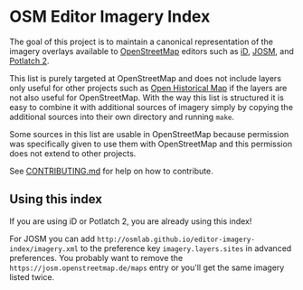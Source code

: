 # OSM Editor Imagery Index

The goal of this project is to maintain a canonical representation of the imagery
overlays available to [OpenStreetMap](http://www.openstreetmap.org/) editors such as
[iD](https://github.com/systemed/iD), [JOSM](http://josm.openstreetmap.de/), and
[Potlatch 2](https://github.com/systemed/potlatch2).

This list is purely targeted at OpenStreetMap and does not include 
layers only useful for other projects such as 
[Open Historical Map](http://www.openhistoricalmap.org/) if the layers 
are not also useful for OpenStreetMap. With the way this list is structured 
it is easy to combine it with additional sources of imagery simply by copying 
the additional sources into their own directory and running `make`. 

Some sources in this list are usable in OpenStreetMap because permission 
was specifically given to use them with OpenStreetMap and this 
permission does not extend to other projects. 

See [CONTRIBUTING.md](CONTRIBUTING.md) for help on how to contribute.

## Using this index

If you are using iD or Potlatch 2, you are already using this index!

For JOSM you can add `http://osmlab.github.io/editor-imagery-index/imagery.xml` 
to the preference key `imagery.layers.sites` in advanced preferences. You probably
want to remove the `https://josm.openstreetmap.de/maps` entry or you'll get the 
same imagery listed twice.
